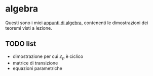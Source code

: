 # algebra

Questi sono i miei [appunti di algebra](https://ph04.github.io/algebra/html/index.html), contenenti le dimostrazioni dei teoremi visti a lezione.

## TODO list

- dimostrazione per cui $\mathbb{Z}_p$ è ciclico
- matrice di transizione
- equazioni parametriche

